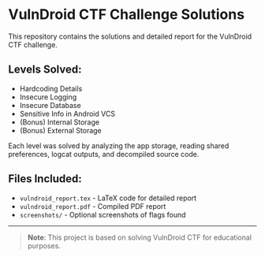 # VulnDroid CTF Challenge Solutions

This repository contains the solutions and detailed report for the VulnDroid CTF challenge.

## Levels Solved:
- Hardcoding Details
- Insecure Logging
- Insecure Database
- Sensitive Info in Android VCS
- (Bonus) Internal Storage
- (Bonus) External Storage

Each level was solved by analyzing the app storage, reading shared preferences, logcat outputs, and decompiled source code.

## Files Included:
- `vulndroid_report.tex` - LaTeX code for detailed report
- `vulndroid_report.pdf` - Compiled PDF report
- `screenshots/` - Optional screenshots of flags found

---

> **Note**: This project is based on solving VulnDroid CTF for educational purposes.
